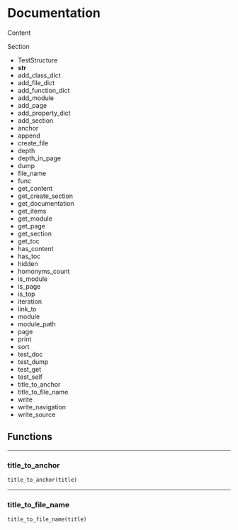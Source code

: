 # Documentation



Content

Section
- TestStructure
- __str__
- add_class_dict
- add_file_dict
- add_function_dict
- add_module
- add_page
- add_property_dict
- add_section
- anchor
- append
- create_file
- depth
- depth_in_page
- dump
- file_name
- func
- get_content
- get_create_section
- get_documentation
- get_items
- get_module
- get_page
- get_section
- get_toc
- has_content
- has_toc
- hidden
- homonyms_count
- is_module
- is_page
- is_top
- iteration
- link_to
- module
- module_path
- page
- print
- sort
- test_doc
- test_dump
- test_get
- test_self
- title_to_anchor
- title_to_file_name
- write
- write_navigation
- write_source



## Functions

----------
### title_to_anchor



``` python
title_to_anchor(title)
```



----------
### title_to_file_name



``` python
title_to_file_name(title)
```

